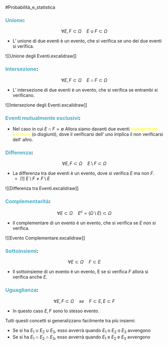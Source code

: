#Probabilità_e_statistica
### <font color="#4bacc6">Unione</font>:
$$\forall E,F \subset \Omega \quad E\cup F \subset \Omega$$
- L’ unione di due eventi è un evento, che si verifica se uno dei due eventi si verifica.

![[Unione degli Eventi.excalidraw]]
### <font color="#4bacc6">Intersezione</font>:
$$\forall E,F \subset \Omega \quad E\cap F \subset \Omega$$
- L’ intersezione di due eventi è un evento, che si verifica se entrambi si verificano.

![[Intersezione degli Eventi.excalidraw]]

### <font color="#4bacc6">Eventi mutualmente esclusivi</font>:
- Nel caso in cui $E\cap F=\emptyset$
     Allora siamo davanti due eventi <font color="#ffff00">mutualmente esclusivi</font> (o disgiunti), dove il verificarsi dell’ uno implica il non verificarsi dell’ altro.

### <font color="#4bacc6">Differenza</font>:
$$\forall E,F \subset \Omega \quad E \setminus F \subset \Omega$$
- La differenza tra due eventi è un evento, dove si verifica $E$ ma non $F$.
     - [!] $E\setminus F\neq F\setminus E$

![[Differenza tra Eventi.excalidraw]]

### <font color="#4bacc6">Complementarità</font>:
$$\forall E \subset \Omega \quad E^c=(\Omega \setminus E)\subset \Omega$$
- Il complementare di un evento è un evento, che si verifica se $E$ non si verifica.

![[Evento Complementare.excalidraw]]

### <font color="#4bacc6">Sottoinsiemi</font>:
$$\forall E \subset \Omega\quad F\subset E$$
- Il sottoinsieme di un evento è un evento, E se si verifica $F$ allora si verifica anche $E$.

### <font color="#4bacc6">Uguaglianza</font>:
$$\forall E,F \subset \Omega \quad se \quad F\subset E,E\subset F$$
- In questo caso $E,F$ sono lo stesso evento.

Tutti questi concetti si generalizzano facilmente tra più insiemi:
- Se si ha $E_{1}\cup E_{2}\cup E_{3}$, esso avverrà quando $E_{1}$ o $E_{2}$ o $E_{3}$ avvengono
- Se si ha $E_{1}\cap E_{2}\cap E_{3}$, esso avverrà quando $E_{1}$ e $E_{2}$ e $E_{3}$ avvengono